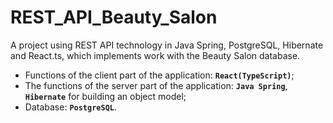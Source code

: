 # REST_API_Beauty_Salon
<p>A project using REST API technology in Java Spring, PostgreSQL, Hibernate and React.ts, which implements work with the Beauty Salon database.</p>
<ul>
  <li>Functions of the client part of the application: <strong><code>React(TypeScript)</code></strong>;</li>
  <li>The functions of the server part of the application: <strong><code>Java Spring</code></strong>, <strong><code>Hibernate</code></strong> for building an object model;</li>
  <li>Database: <strong><code>PostgreSQL</code></strong>.</li>
</ul>
